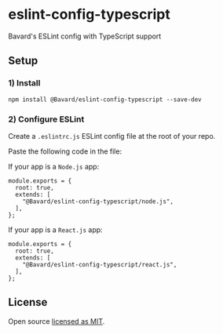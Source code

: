 # eslint-config-typescript

Bavard's ESLint config with TypeScript support

## Setup

### 1) Install

```
npm install @Bavard/eslint-config-typescript --save-dev
```

### 2) Configure ESLint

Create a `.eslintrc.js` ESLint config file at the root of your repo.

Paste the following code in the file:

If your app is a `Node.js` app:
```
module.exports = {
  root: true,
  extends: [
    "@Bavard/eslint-config-typescript/node.js",
  ],
};
```

If your app is a `React.js` app:
```
module.exports = {
  root: true,
  extends: [
    "@Bavard/eslint-config-typescript/react.js",
  ],
};
```

## License

Open source [licensed as MIT](https://github.com/iamturns/eslint-config-airbnb-typescript/blob/master/LICENSE).
